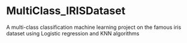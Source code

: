 # MultiClass_IRISDataset
A multi-class classification machine learning project on the famous iris dataset using Logistic regression and KNN algorithms
